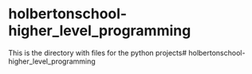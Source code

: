# holbertonschool-higher_level_programming
This is the directory with files for the python projects# holbertonschool-higher_level_programming
